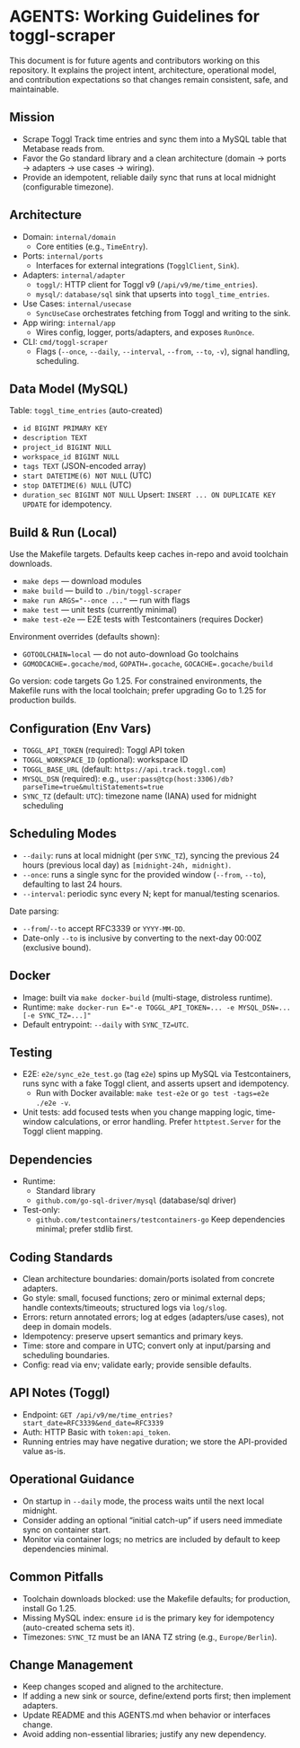 # AGENTS: Working Guidelines for toggl-scraper

This document is for future agents and contributors working on this repository. It explains the project intent, architecture, operational model, and contribution expectations so that changes remain consistent, safe, and maintainable.

## Mission
- Scrape Toggl Track time entries and sync them into a MySQL table that Metabase reads from.
- Favor the Go standard library and a clean architecture (domain → ports → adapters → use cases → wiring).
- Provide an idempotent, reliable daily sync that runs at local midnight (configurable timezone).

## Architecture
- Domain: `internal/domain`
  - Core entities (e.g., `TimeEntry`).
- Ports: `internal/ports`
  - Interfaces for external integrations (`TogglClient`, `Sink`).
- Adapters: `internal/adapter`
  - `toggl/`: HTTP client for Toggl v9 (`/api/v9/me/time_entries`).
  - `mysql/`: `database/sql` sink that upserts into `toggl_time_entries`.
- Use Cases: `internal/usecase`
  - `SyncUseCase` orchestrates fetching from Toggl and writing to the sink.
- App wiring: `internal/app`
  - Wires config, logger, ports/adapters, and exposes `RunOnce`.
- CLI: `cmd/toggl-scraper`
  - Flags (`--once`, `--daily`, `--interval`, `--from`, `--to`, `-v`), signal handling, scheduling.

## Data Model (MySQL)
Table: `toggl_time_entries` (auto-created)
- `id BIGINT PRIMARY KEY`
- `description TEXT`
- `project_id BIGINT NULL`
- `workspace_id BIGINT NULL`
- `tags TEXT` (JSON-encoded array)
- `start DATETIME(6) NOT NULL` (UTC)
- `stop DATETIME(6) NULL` (UTC)
- `duration_sec BIGINT NOT NULL`
Upsert: `INSERT ... ON DUPLICATE KEY UPDATE` for idempotency.

## Build & Run (Local)
Use the Makefile targets. Defaults keep caches in-repo and avoid toolchain downloads.
- `make deps` — download modules
- `make build` — build to `./bin/toggl-scraper`
- `make run ARGS="--once ..."` — run with flags
- `make test` — unit tests (currently minimal)
- `make test-e2e` — E2E tests with Testcontainers (requires Docker)

Environment overrides (defaults shown):
- `GOTOOLCHAIN=local` — do not auto-download Go toolchains
- `GOMODCACHE=.gocache/mod`, `GOPATH=.gocache`, `GOCACHE=.gocache/build`

Go version: code targets Go 1.25. For constrained environments, the Makefile runs with the local toolchain; prefer upgrading Go to 1.25 for production builds.

## Configuration (Env Vars)
- `TOGGL_API_TOKEN` (required): Toggl API token
- `TOGGL_WORKSPACE_ID` (optional): workspace ID
- `TOGGL_BASE_URL` (default: `https://api.track.toggl.com`)
- `MYSQL_DSN` (required): e.g., `user:pass@tcp(host:3306)/db?parseTime=true&multiStatements=true`
- `SYNC_TZ` (default: `UTC`): timezone name (IANA) used for midnight scheduling

## Scheduling Modes
- `--daily`: runs at local midnight (per `SYNC_TZ`), syncing the previous 24 hours (previous local day) as `[midnight-24h, midnight)`.
- `--once`: runs a single sync for the provided window (`--from`, `--to`), defaulting to last 24 hours.
- `--interval`: periodic sync every N; kept for manual/testing scenarios.

Date parsing:
- `--from`/`--to` accept RFC3339 or `YYYY-MM-DD`.
- Date-only `--to` is inclusive by converting to the next-day 00:00Z (exclusive bound).

## Docker
- Image: built via `make docker-build` (multi-stage, distroless runtime).
- Runtime: `make docker-run E="-e TOGGL_API_TOKEN=... -e MYSQL_DSN=... [-e SYNC_TZ=...]"`
- Default entrypoint: `--daily` with `SYNC_TZ=UTC`.

## Testing
- E2E: `e2e/sync_e2e_test.go` (tag `e2e`) spins up MySQL via Testcontainers, runs sync with a fake Toggl client, and asserts upsert and idempotency.
  - Run with Docker available: `make test-e2e` or `go test -tags=e2e ./e2e -v`.
- Unit tests: add focused tests when you change mapping logic, time-window calculations, or error handling. Prefer `httptest.Server` for the Toggl client mapping.

## Dependencies
- Runtime:
  - Standard library
  - `github.com/go-sql-driver/mysql` (database/sql driver)
- Test-only:
  - `github.com/testcontainers/testcontainers-go`
Keep dependencies minimal; prefer stdlib first.

## Coding Standards
- Clean architecture boundaries: domain/ports isolated from concrete adapters.
- Go style: small, focused functions; zero or minimal external deps; handle contexts/timeouts; structured logs via `log/slog`.
- Errors: return annotated errors; log at edges (adapters/use cases), not deep in domain models.
- Idempotency: preserve upsert semantics and primary keys.
- Time: store and compare in UTC; convert only at input/parsing and scheduling boundaries.
- Config: read via env; validate early; provide sensible defaults.

## API Notes (Toggl)
- Endpoint: `GET /api/v9/me/time_entries?start_date=RFC3339&end_date=RFC3339`
- Auth: HTTP Basic with `token:api_token`.
- Running entries may have negative duration; we store the API-provided value as-is.

## Operational Guidance
- On startup in `--daily` mode, the process waits until the next local midnight.
- Consider adding an optional “initial catch-up” if users need immediate sync on container start.
- Monitor via container logs; no metrics are included by default to keep dependencies minimal.

## Common Pitfalls
- Toolchain downloads blocked: use the Makefile defaults; for production, install Go 1.25.
- Missing MySQL index: ensure `id` is the primary key for idempotency (auto-created schema sets it).
- Timezones: `SYNC_TZ` must be an IANA TZ string (e.g., `Europe/Berlin`).

## Change Management
- Keep changes scoped and aligned to the architecture.
- If adding a new sink or source, define/extend ports first; then implement adapters.
- Update README and this AGENTS.md when behavior or interfaces change.
- Avoid adding non-essential libraries; justify any new dependency.

